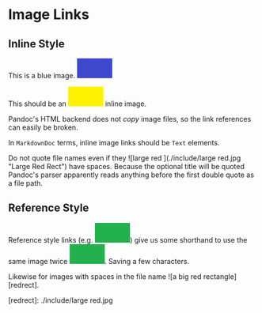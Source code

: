 # Image Links

## Inline Style

This is a blue image.
![Blue](include/blue.jpg)

This should be an ![yellow](./include/yellow.jpg) inline image.

Pandoc's HTML backend does not _copy_ image files, so the link references can
easily be broken.

In `MarkdownDoc` terms, inline image links should be `Text` elements.

Do not quote file names even if they
![large red ](./include/large red.jpg "Large Red Rect") have spaces. Because
the optional title will be quoted Pandoc's parser apparently reads anything
before the first double quote as a file path.

## Reference Style

Reference style links (e.g. ![a green rectangle][greenrect]) give us some
shorthand to use the same image twice ![a green rectangle][greenrect]. Saving
a few characters.

Likewise for images with spaces in the file name ![a big red rectangle][redrect].

[greenrect]: ./include/green.jpg
[redrect]: ./include/large red.jpg
